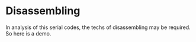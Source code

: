 # Disassembling

In analysis of this serial codes, the techs of disassembling may be required. So here is a demo.